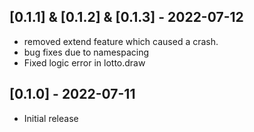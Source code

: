 ## [0.1.1] & [0.1.2] & [0.1.3] - 2022-07-12

- removed extend feature which caused a crash.
- bug fixes due to namespacing
- Fixed logic error in lotto.draw

## [0.1.0] - 2022-07-11

- Initial release
